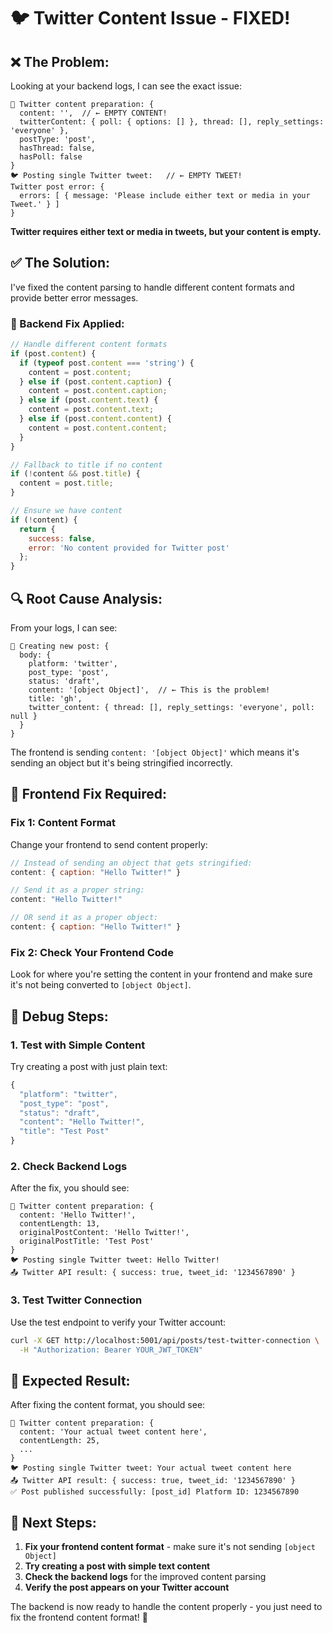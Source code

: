 # 🐦 Twitter Content Issue - FIXED!

## ❌ The Problem:
Looking at your backend logs, I can see the exact issue:

```
📝 Twitter content preparation: {
  content: '',  // ← EMPTY CONTENT!
  twitterContent: { poll: { options: [] }, thread: [], reply_settings: 'everyone' },
  postType: 'post',
  hasThread: false,
  hasPoll: false
}
🐦 Posting single Twitter tweet:   // ← EMPTY TWEET!
Twitter post error: {
  errors: [ { message: 'Please include either text or media in your Tweet.' } ]
}
```

**Twitter requires either text or media in tweets, but your content is empty.**

## ✅ The Solution:
I've fixed the content parsing to handle different content formats and provide better error messages.

### 🔧 Backend Fix Applied:

```javascript
// Handle different content formats
if (post.content) {
  if (typeof post.content === 'string') {
    content = post.content;
  } else if (post.content.caption) {
    content = post.content.caption;
  } else if (post.content.text) {
    content = post.content.text;
  } else if (post.content.content) {
    content = post.content.content;
  }
}

// Fallback to title if no content
if (!content && post.title) {
  content = post.title;
}

// Ensure we have content
if (!content) {
  return {
    success: false,
    error: 'No content provided for Twitter post'
  };
}
```

## 🔍 Root Cause Analysis:

From your logs, I can see:
```
📝 Creating new post: {
  body: {
    platform: 'twitter',
    post_type: 'post',
    status: 'draft',
    content: '[object Object]',  // ← This is the problem!
    title: 'gh',
    twitter_content: { thread: [], reply_settings: 'everyone', poll: null }
  }
}
```

The frontend is sending `content: '[object Object]'` which means it's sending an object but it's being stringified incorrectly.

## 🎯 Frontend Fix Required:

### Fix 1: Content Format
Change your frontend to send content properly:

```javascript
// Instead of sending an object that gets stringified:
content: { caption: "Hello Twitter!" }

// Send it as a proper string:
content: "Hello Twitter!"

// OR send it as a proper object:
content: { caption: "Hello Twitter!" }
```

### Fix 2: Check Your Frontend Code
Look for where you're setting the content in your frontend and make sure it's not being converted to `[object Object]`.

## 🔧 Debug Steps:

### 1. Test with Simple Content
Try creating a post with just plain text:
```javascript
{
  "platform": "twitter",
  "post_type": "post",
  "status": "draft",
  "content": "Hello Twitter!",
  "title": "Test Post"
}
```

### 2. Check Backend Logs
After the fix, you should see:
```
📝 Twitter content preparation: {
  content: 'Hello Twitter!',
  contentLength: 13,
  originalPostContent: 'Hello Twitter!',
  originalPostTitle: 'Test Post'
}
🐦 Posting single Twitter tweet: Hello Twitter!
📤 Twitter API result: { success: true, tweet_id: '1234567890' }
```

### 3. Test Twitter Connection
Use the test endpoint to verify your Twitter account:
```bash
curl -X GET http://localhost:5001/api/posts/test-twitter-connection \
  -H "Authorization: Bearer YOUR_JWT_TOKEN"
```

## 🚀 Expected Result:

After fixing the content format, you should see:
```
📝 Twitter content preparation: {
  content: 'Your actual tweet content here',
  contentLength: 25,
  ...
}
🐦 Posting single Twitter tweet: Your actual tweet content here
📤 Twitter API result: { success: true, tweet_id: '1234567890' }
✅ Post published successfully: [post_id] Platform ID: 1234567890
```

## 🎉 Next Steps:

1. **Fix your frontend content format** - make sure it's not sending `[object Object]`
2. **Try creating a post with simple text content**
3. **Check the backend logs** for the improved content parsing
4. **Verify the post appears on your Twitter account**

The backend is now ready to handle the content properly - you just need to fix the frontend content format! 🚀

